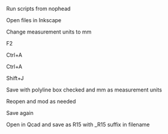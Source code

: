 Run scripts from nophead

Open files in Inkscape

Change measurement units to mm

F2

Ctrl+A

Ctrl+A

Shift+J

Save with polyline box checked and mm as measurement units

Reopen and mod as needed

Save again

Open in Qcad and save as R15 with _R15 suffix in filename
